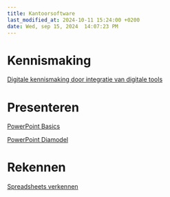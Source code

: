 ```yaml
---
title: Kantoorsoftware
last_modified_at: 2024-10-11 15:24:00 +0200
date: Wed, sep 15, 2024  14:07:23 PM
---
```


# Kennismaking

[Digitale kennismaking door integratie van digitale tools](https://hannemaes.notion.site/Digitale-kennismaking-door-integratie-van-digitale-tools-80d9b5dbe8964d0d9404b582e05973b3)

# Presenteren

[PowerPoint Basics](PowerPoint-basics)

[PowerPoint Diamodel](PowerPoint-diamodel)

# Rekennen

[Spreadsheets verkennen](https://hannemaes.notion.site/Rekenbladen-Spreadsheets-verkennen-555058affe0544eca18e4b1a0f3459b8?pvs=4)
